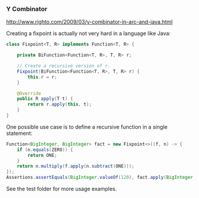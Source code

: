 ### Y Combinator

http://www.righto.com/2009/03/y-combinator-in-arc-and-java.html

Creating a fixpoint is actually not very hard in a language like Java:

````java
class Fixpoint<T, R> implements Function<T, R> {

    private BiFunction<Function<T, R>, T, R> r;

    // Create a recursive version of r.
    Fixpoint(BiFunction<Function<T, R>, T, R> r) {
        this.r = r;
    }

    @Override
    public R apply(T t) {
        return r.apply(this, t);
    }
}
````

One possible use case is to define a recursive function in a single statement:

````java
Function<BigInteger, BigInteger> fact = new Fixpoint<>((f, n) -> {
    if (n.equals(ZERO)) {
        return ONE;
    }
    return n.multiply(f.apply(n.subtract(ONE)));
});
Assertions.assertEquals(BigInteger.valueOf(120), fact.apply(BigInteger.valueOf(5)));
````

See the test folder for more usage examples.

